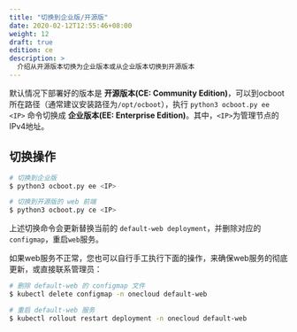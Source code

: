 ```yaml
---
title: "切换到企业版/开源版"
date: 2020-02-12T12:55:46+08:00
weight: 12
draft: true
edition: ce
description: >
  介绍从开源版本切换为企业版本或从企业版本切换到开源版本
---
```


默认情况下部署好的版本是 **开源版本(CE: Community Edition)**，可以到ocboot所在路径（通常建议安装路径为`/opt/ocboot`），执行 `python3 ocboot.py ee <IP>` 命令切换成 **企业版本(EE: Enterprise Edition)**。其中，`<IP>`为管理节点的IPv4地址。

## 切换操作

```bash
# 切换到企业版
$ python3 ocboot.py ee <IP>

# 切换到开源版的 web 前端
$ python3 ocboot.py ce <IP>
```

上述切换命令会更新替换当前的 `default-web deployment`，并删除对应的`configmap`，重启`web`服务。

如果web服务不正常，您也可以自行手工执行下面的操作，来确保web服务的彻底更新，或直接联系管理员：

```bash
# 删除 default-web 的 configmap 文件
$ kubectl delete configmap -n onecloud default-web

# 重启 default-web 服务
$ kubectl rollout restart deployment -n onecloud default-web
```

